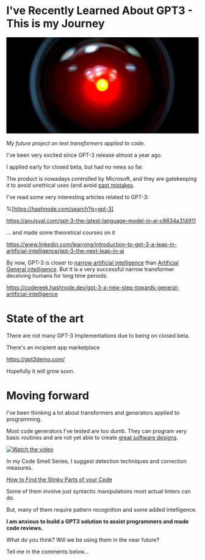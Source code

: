 # I've Recently Learned About GPT3 - This is my Journey

![I've Recently Learned About GPT3 - This is my Journey](I've%20Recently%20Learned%20About%20GPT3%20-%20This%20is%20my%20Journey.jpg)

*My future project on text transformers applied to code.*

I've been very excited since GPT-3 release almost a year ago.

I applied early for closed beta, but had no news so far.

The product is nowadays controlled by Microsoft, and they are gatekeeping it to avoid unethical uses (and avoid [past mistakes](https://en.wikipedia.org/wiki/Tay_(bot)).

I've read some very interesting articles related to GPT-3:

%[https://hashnode.com/search?q=gpt-3]

https://anujsyal.com/gpt-3-the-latest-language-model-in-ai-c8634a314911

... and made some theoretical courses on it 

https://www.linkedin.com/learning/introduction-to-gpt-3-a-leap-in-artificial-intelligence/gpt-3-the-next-leap-in-ai

By now, GPT-3 is closer to [narrow artificial intelligence](https://en.wikipedia.org/wiki/Weak_AI) than [Artificial General intelligence](https://en.wikipedia.org/wiki/Artificial_general_intelligence). But it is a very successful narrow transformer deceiving humans for long time periods.

https://codereek.hashnode.dev/gpt-3-a-new-step-towards-general-artificial-intelligence

# State of the art

There are not many GPT-3 Implementations due to being on closed beta. 

There's an incipient app marketplace

https://gpt3demo.com/

Hopefully it will grow soon.

# Moving forward

I've been thinking a lot about transformers and generators applied to programming.

Most code generators I've tested are too dumb. They can program very basic routines and are not yet able to create [great software designs](https://github.com/mcsee/Software-Design-Articles/tree/main/Articles/Theory/What%20is%20(wrong%20with)%20software/readme.md).

[![Watch the video](https://img.youtube.com/vi/fZSFNUT6iY8/sddefault.jpg)](https://youtu.be/fZSFNUT6iY8) 

In my Code Smell Series, I suggest detection techniques and correction measures. 

[How to Find the Stinky Parts of your Code](https://github.com/mcsee/Software-Design-Articles/tree/main/Articles/Code%20Smells/How%20to%20Find%20the%20Stinky%20parts%20of%20your%20Code/readme.md)

Some of them involve just syntactic manipulations most actual linters can do.

But, many of them require pattern recognition and some added intelligence. 

**I am anxious to build a GPT3 solution to assist programmers and made code reviews.**

What do you think? Will we be using them in the near future?

Tell me in the comments below...